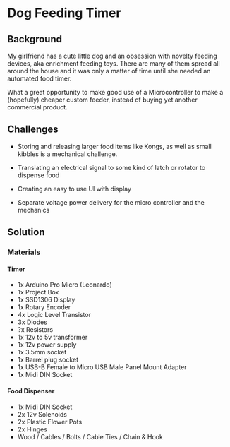 # Dog Feeding Timer

## Background

My girlfriend has a cute little dog and an obsession with novelty feeding devices, aka enrichment feeding toys. There are many of them spread all around the house and it was only a matter of time until she needed an automated food timer.

What a great opportunity to make good use of a Microcontroller to make a (hopefully) cheaper custom feeder, instead of buying yet another commercial product.

## Challenges

- Storing and releasing larger food items like Kongs, as well as small kibbles is a mechanical challenge.

- Translating an electrical signal to some kind of latch or rotator to dispense food

- Creating an easy to use UI with display

- Separate voltage power delivery for the micro controller and the mechanics

## Solution

### Materials

#### Timer
- 1x Arduino Pro Micro (Leonardo)
- 1x Project Box
- 1x SSD1306 Display
- 1x Rotary Encoder
- 4x Logic Level Transistor
- 3x Diodes
- ?x Resistors
- 1x 12v to 5v transformer
- 1x 12v power supply
- 1x 3.5mm socket
- 1x Barrel plug socket
- 1x USB-B Female to Micro USB Male Panel Mount Adapter
- 1x Midi DIN Socket

#### Food Dispenser
- 1x Midi DIN Socket
- 2x 12v Solenoids
- 2x Plastic Flower Pots
- 2x Hinges 
- Wood / Cables / Bolts / Cable Ties / Chain & Hook